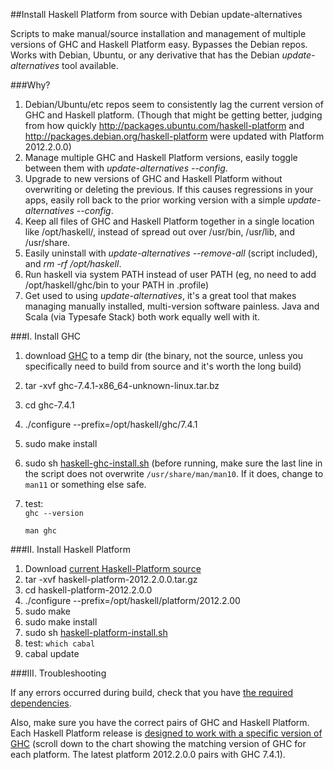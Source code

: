 ##Install Haskell Platform from source with Debian update-alternatives

Scripts to make manual/source installation and management of multiple versions of GHC 
and Haskell Platform easy.  Bypasses the Debian repos.  Works with Debian, Ubuntu, or 
any derivative that has the Debian *update-alternatives* tool available.

###Why?

1.  Debian/Ubuntu/etc repos seem to consistently lag the current version of GHC and 
    Haskell platform.  (Though that might be getting better, judging from how quickly
    http://packages.ubuntu.com/haskell-platform and 
    http://packages.debian.org/haskell-platform were updated with Platform 2012.2.0.0)
2.  Manage multiple GHC and Haskell Platform versions, easily toggle between them with 
    *update-alternatives --config*.
3.  Upgrade to new versions of GHC and Haskell Platform without overwriting or deleting 
    the previous.  If this causes regressions in your apps, easily roll back to the prior 
    working version with a simple *update-alternatives --config*.
4.  Keep all files of GHC and Haskell Platform together in a  single location like 
    /opt/haskell/, instead of spread out over /usr/bin, /usr/lib, and /usr/share.
5.  Easily uninstall with *update-alternatives --remove-all* (script included), and 
    *rm -rf /opt/haskell*.
6.  Run haskell via system PATH instead of user PATH (eg, no need to add 
    /opt/haskell/ghc/bin to your PATH in .profile)
7.  Get used to using *update-alternatives*, it's a great tool that makes managing 
    manually installed, multi-version software painless.  Java and Scala (via Typesafe 
    Stack) both work equally well with it.

###I.  Install GHC

1.  download [GHC][1] to a temp dir (the binary, not the source, unless you specifically need to build from 
    source and it's worth the long build)
2.  tar -xvf ghc-7.4.1-x86\_64-unknown-linux.tar.bz
3.  cd ghc-7.4.1
4.  ./configure --prefix=/opt/haskell/ghc/7.4.1
5.  sudo make install
6.  sudo sh [haskell-ghc-install.sh][2] (before running, make sure the last line in the 
    script does not overwrite `/usr/share/man/man10`.  If it does, change to `man11` or 
    something else safe.
7.  test:  
    `ghc --version`

    `man ghc`

###II.  Install Haskell Platform

1.  Download [current Haskell-Platform source][3]
2.  tar -xvf haskell-platform-2012.2.0.0.tar.gz 
3.  cd haskell-platform-2012.2.0.0
4.  ./configure --prefix=/opt/haskell/platform/2012.2.00
5.  sudo make
6.  sudo make install
7.  sudo sh [haskell-platform-install.sh][4] 
8.  test: `which cabal`
9.  cabal update

###III. Troubleshooting

If any errors occurred during build, check that you have [the required dependencies][5].

Also, make sure you have the correct pairs of GHC and Haskell Platform.  Each Haskell
Platform release is [designed to work with a specific version of GHC][5] (scroll down
to the chart showing the matching version of GHC for each platform.  The latest platform
2012.2.0.0 pairs with GHC 7.4.1).

[1]: http://www.haskell.org/ghc/download\_ghc\_7\_4\_1#x86linux
[2]: https://github.com/byrongibson/scripts/blob/master/install/haskell/haskell-ghc-install.sh 
[3]: http://hackage.haskell.org/platform/linux.html
[4]: https://github.com/byrongibson/scripts/blob/master/install/haskell/haskell-platform-install.sh
[5]: http://www.vex.net/~trebla/haskell/haskell-platform.xhtml
